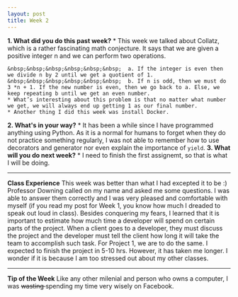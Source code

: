 ```yaml
---
layout: post
title: Week 2
---
```


__1. What did you do this past week?__
	* This week we talked about Collatz, which is a rather fascinating math conjecture. It says that we are given a positive integer n  and we can perform two operations. 
	
 	&nbsp;&nbsp;&nbsp;&nbsp;&nbsp;&nbsp;  a. If the integer is even then we divide n by 2 until we get a quotient of 1.
	&nbsp;&nbsp;&nbsp;&nbsp;&nbsp;&nbsp;  b. If n is odd, then we must do 3 *n + 1. If the new number is even, then we go back to a. Else, we keep repeating b until we get an even number.
	* What’s interesting about this problem is that no matter what number we get, we will always end up getting 1 as our final number. 
	* Another thing I did this week was install Docker.
__2. What's in your way?__
	* It has been a while since I have programmed anything using Python. As it is a normal for humans to forget when they do not practice something regularly, I was not able to remember how to use decorators and generator nor even explain the importance of `yield`. 
__3. What will you do next week?__
	* I need to finish the first assignemt, so that is what I will be doing.


---
__Class Experience__
This week was better than what I had  excepted it to be :)
Professor Downing called on my name and asked me some questions. I was able to answer them correctly and I was very pleased and comfortable with myself (if you read my post for Week 1, you know how much I dreaded to speak out loud in class). 
Besides conquering my fears, I learned that it is important to estimate how much time a developer will spend on certain parts of the project. When a client goes to a developer, they must discuss the project and the developer must tell the client how long it will take the team to accomplish such task. For Project 1, we are to do the same. I expected to finish the project in 5-10 hrs. However, it has taken me longer. I wonder if it is because I am too stressed out about my other classes. 


---
__Tip of the Week__
Like any other milenial and person who owns a computer, I was <del> wasting </del> spending my time very wisely on Facebook. 

